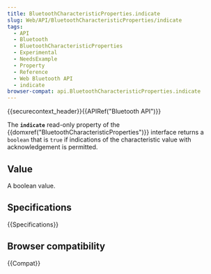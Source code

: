 ```yaml
---
title: BluetoothCharacteristicProperties.indicate
slug: Web/API/BluetoothCharacteristicProperties/indicate
tags:
  - API
  - Bluetooth
  - BluetoothCharacteristicProperties
  - Experimental
  - NeedsExample
  - Property
  - Reference
  - Web Bluetooth API
  - indicate
browser-compat: api.BluetoothCharacteristicProperties.indicate
---
```

{{securecontext_header}}{{APIRef("Bluetooth API")}}

The **`indicate`** read-only property of the
{{domxref("BluetoothCharacteristicProperties")}} interface returns a
`boolean` that is `true` if indications of the characteristic
value with acknowledgement is permitted.

## Value

A boolean value.

## Specifications

{{Specifications}}

## Browser compatibility

{{Compat}}
